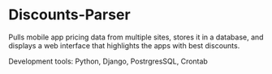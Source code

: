 # Discounts-Parser
Pulls mobile app pricing data from multiple sites, stores it in a database, and displays a web interface that highlights the apps with best discounts.

Development tools: Python, Django, PostrgresSQL, Crontab
